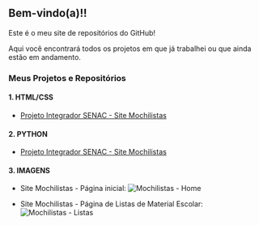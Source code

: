 ## Bem-vindo(a)!! 

Este é o meu site de repositórios do GitHub!

Aqui você encontrará todos os projetos em que já trabalhei ou que ainda estão em andamento.


### Meus Projetos e Repositórios


#### 1. HTML/CSS

- [Projeto Integrador SENAC - Site Mochilistas](https://github.com/carloscurty/mochilistas.git)
 

#### 2. PYTHON
- [Projeto Integrador SENAC - Site Mochilistas](https://github.com/carloscurty/Projeto-Integrador-SENAC)


#### 3. IMAGENS
- Site Mochilistas - Página inicial:
![Mochilistas - Home](https://user-images.githubusercontent.com/68711113/164065044-ab156554-939b-45fb-a4e6-f9d54c2085d0.png)

- Site Mochilistas - Página de Listas de Material Escolar:
![Mochilistas - Listas](https://user-images.githubusercontent.com/68711113/164065054-dc8eba8f-d8db-418a-a1bc-e9f0e76c36f1.png)
